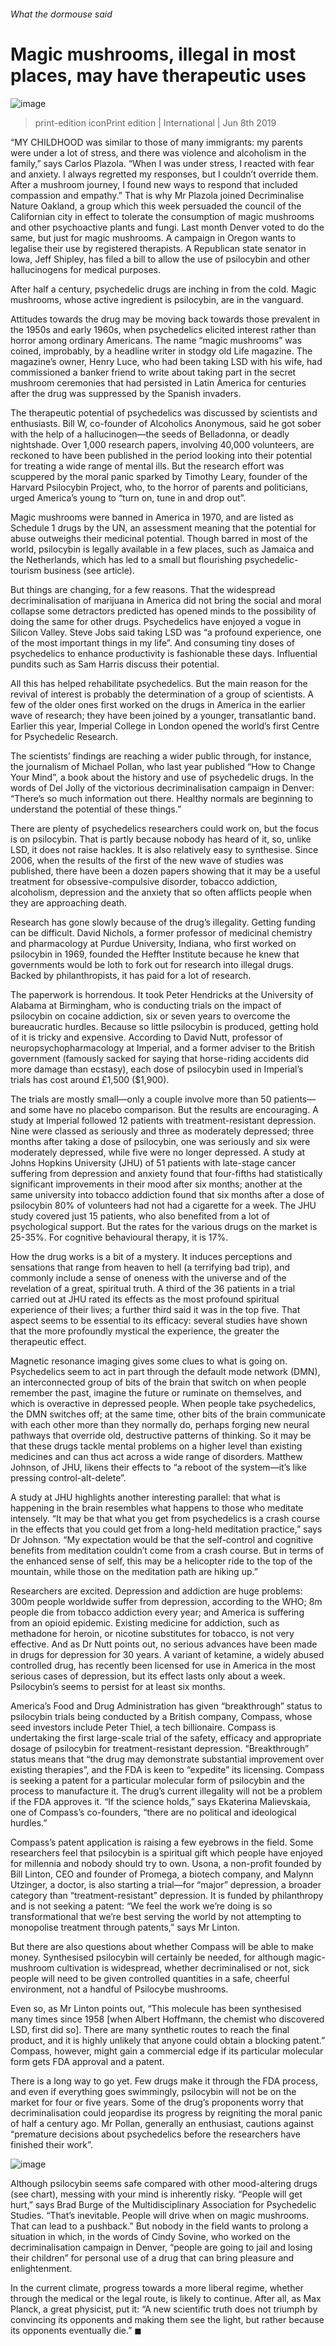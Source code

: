 ###### What the dormouse said
# Magic mushrooms, illegal in most places, may have therapeutic uses 
![image](images/20190608_IRD001_0.jpg) 
> print-edition iconPrint edition | International | Jun 8th 2019 
“MY CHILDHOOD was similar to those of many immigrants: my parents were under a lot of stress, and there was violence and alcoholism in the family,” says Carlos Plazola. “When I was under stress, I reacted with fear and anxiety. I always regretted my responses, but I couldn’t override them. After a mushroom journey, I found new ways to respond that included compassion and empathy.” That is why Mr Plazola joined Decriminalise Nature Oakland, a group which this week persuaded the council of the Californian city in effect to tolerate the consumption of magic mushrooms and other psychoactive plants and fungi. Last month Denver voted to do the same, but just for magic mushrooms. A campaign in Oregon wants to legalise their use by registered therapists. A Republican state senator in Iowa, Jeff Shipley, has filed a bill to allow the use of psilocybin and other hallucinogens for medical purposes. 
After half a century, psychedelic drugs are inching in from the cold. Magic mushrooms, whose active ingredient is psilocybin, are in the vanguard. 
Attitudes towards the drug may be moving back towards those prevalent in the 1950s and early 1960s, when psychedelics elicited interest rather than horror among ordinary Americans. The name “magic mushrooms” was coined, improbably, by a headline writer in stodgy old Life magazine. The magazine’s owner, Henry Luce, who had been taking LSD with his wife, had commissioned a banker friend to write about taking part in the secret mushroom ceremonies that had persisted in Latin America for centuries after the drug was suppressed by the Spanish invaders. 
The therapeutic potential of psychedelics was discussed by scientists and enthusiasts. Bill W, co-founder of Alcoholics Anonymous, said he got sober with the help of a hallucinogen—the seeds of Belladonna, or deadly nightshade. Over 1,000 research papers, involving 40,000 volunteers, are reckoned to have been published in the period looking into their potential for treating a wide range of mental ills. But the research effort was scuppered by the moral panic sparked by Timothy Leary, founder of the Harvard Psilocybin Project, who, to the horror of parents and politicians, urged America’s young to “turn on, tune in and drop out”. 
Magic mushrooms were banned in America in 1970, and are listed as Schedule 1 drugs by the UN, an assessment meaning that the potential for abuse outweighs their medicinal potential. Though barred in most of the world, psilocybin is legally available in a few places, such as Jamaica and the Netherlands, which has led to a small but flourishing psychedelic-tourism business (see article). 
But things are changing, for a few reasons. That the widespread decriminalisation of marijuana in America did not bring the social and moral collapse some detractors predicted has opened minds to the possibility of doing the same for other drugs. Psychedelics have enjoyed a vogue in Silicon Valley. Steve Jobs said taking LSD was “a profound experience, one of the most important things in my life”. And consuming tiny doses of psychedelics to enhance productivity is fashionable these days. Influential pundits such as Sam Harris discuss their potential. 
All this has helped rehabilitate psychedelics. But the main reason for the revival of interest is probably the determination of a group of scientists. A few of the older ones first worked on the drugs in America in the earlier wave of research; they have been joined by a younger, transatlantic band. Earlier this year, Imperial College in London opened the world’s first Centre for Psychedelic Research. 
The scientists’ findings are reaching a wider public through, for instance, the journalism of Michael Pollan, who last year published “How to Change Your Mind”, a book about the history and use of psychedelic drugs. In the words of Del Jolly of the victorious decriminalisation campaign in Denver: “There’s so much information out there. Healthy normals are beginning to understand the potential of these things.” 
There are plenty of psychedelics researchers could work on, but the focus is on psilocybin. That is partly because nobody has heard of it, so, unlike LSD, it does not raise hackles. It is also relatively easy to synthesise. Since 2006, when the results of the first of the new wave of studies was published, there have been a dozen papers showing that it may be a useful treatment for obsessive-compulsive disorder, tobacco addiction, alcoholism, depression and the anxiety that so often afflicts people when they are approaching death. 
Research has gone slowly because of the drug’s illegality. Getting funding can be difficult. David Nichols, a former professor of medicinal chemistry and pharmacology at Purdue University, Indiana, who first worked on psilocybin in 1969, founded the Heffter Institute because he knew that governments would be loth to fork out for research into illegal drugs. Backed by philanthropists, it has paid for a lot of research. 
The paperwork is horrendous. It took Peter Hendricks at the University of Alabama at Birmingham, who is conducting trials on the impact of psilocybin on cocaine addiction, six or seven years to overcome the bureaucratic hurdles. Because so little psilocybin is produced, getting hold of it is tricky and expensive. According to David Nutt, professor of neuropsychopharmacology at Imperial, and a former adviser to the British government (famously sacked for saying that horse-riding accidents did more damage than ecstasy), each dose of psilocybin used in Imperial’s trials has cost around £1,500 ($1,900). 
The trials are mostly small—only a couple involve more than 50 patients—and some have no placebo comparison. But the results are encouraging. A study at Imperial followed 12 patients with treatment-resistant depression. Nine were classed as seriously and three as moderately depressed; three months after taking a dose of psilocybin, one was seriously and six were moderately depressed, while five were no longer depressed. A study at Johns Hopkins University (JHU) of 51 patients with late-stage cancer suffering from depression and anxiety found that four-fifths had statistically significant improvements in their mood after six months; another at the same university into tobacco addiction found that six months after a dose of psilocybin 80% of volunteers had not had a cigarette for a week. The JHU study covered just 15 patients, who also benefited from a lot of psychological support. But the rates for the various drugs on the market is 25-35%. For cognitive behavioural therapy, it is 17%. 
How the drug works is a bit of a mystery. It induces perceptions and sensations that range from heaven to hell (a terrifying bad trip), and commonly include a sense of oneness with the universe and of the revelation of a great, spiritual truth. A third of the 36 patients in a trial carried out at JHU rated its effects as the most profound spiritual experience of their lives; a further third said it was in the top five. That aspect seems to be essential to its efficacy: several studies have shown that the more profoundly mystical the experience, the greater the therapeutic effect. 
Magnetic resonance imaging gives some clues to what is going on. Psychedelics seem to act in part through the default mode network (DMN), an interconnected group of bits of the brain that switch on when people remember the past, imagine the future or ruminate on themselves, and which is overactive in depressed people. When people take psychedelics, the DMN switches off; at the same time, other bits of the brain communicate with each other more than they normally do, perhaps forging new neural pathways that override old, destructive patterns of thinking. So it may be that these drugs tackle mental problems on a higher level than existing medicines and can thus act across a wide range of disorders. Matthew Johnson, of JHU, likens their effects to “a reboot of the system—it’s like pressing control-alt-delete”. 
A study at JHU highlights another interesting parallel: that what is happening in the brain resembles what happens to those who meditate intensely. “It may be that what you get from psychedelics is a crash course in the effects that you could get from a long-held meditation practice,” says Dr Johnson. “My expectation would be that the self-control and cognitive benefits from meditation couldn’t come from a crash course. But in terms of the enhanced sense of self, this may be a helicopter ride to the top of the mountain, while those on the meditation path are hiking up.” 
Researchers are excited. Depression and addiction are huge problems: 300m people worldwide suffer from depression, according to the WHO; 8m people die from tobacco addiction every year; and America is suffering from an opioid epidemic. Existing medicine for addiction, such as methadone for heroin, or nicotine substitutes for tobacco, is not very effective. And as Dr Nutt points out, no serious advances have been made in drugs for depression for 30 years. A variant of ketamine, a widely abused controlled drug, has recently been licensed for use in America in the most serious cases of depression, but its effect lasts only about a week. Psilocybin’s seems to persist for at least six months. 
America’s Food and Drug Administration has given “breakthrough” status to psilocybin trials being conducted by a British company, Compass, whose seed investors include Peter Thiel, a tech billionaire. Compass is undertaking the first large-scale trial of the safety, efficacy and appropriate dosage of psilocybin for treatment-resistant depression. “Breakthrough” status means that “the drug may demonstrate substantial improvement over existing therapies”, and the FDA is keen to “expedite” its licensing. Compass is seeking a patent for a particular molecular form of psilocybin and the process to manufacture it. The drug’s current illegality will not be a problem if the FDA approves it. “If the science holds,” says Ekaterina Malievskaia, one of Compass’s co-founders, “there are no political and ideological hurdles.” 
Compass’s patent application is raising a few eyebrows in the field. Some researchers feel that psilocybin is a spiritual gift which people have enjoyed for millennia and nobody should try to own. Usona, a non-profit founded by Bill Linton, CEO and founder of Promega, a biotech company, and Malynn Utzinger, a doctor, is also starting a trial—for “major” depression, a broader category than “treatment-resistant” depression. It is funded by philanthropy and is not seeking a patent: “We feel the work we’re doing is so transformational that we’re best serving the world by not attempting to monopolise treatment through patents,” says Mr Linton. 
But there are also questions about whether Compass will be able to make money. Synthesised psilocybin will certainly be needed, for although magic-mushroom cultivation is widespread, whether decriminalised or not, sick people will need to be given controlled quantities in a safe, cheerful environment, not a handful of Psilocybe mushrooms. 
Even so, as Mr Linton points out, “This molecule has been synthesised many times since 1958 [when Albert Hoffmann, the chemist who discovered LSD, first did so]. There are many synthetic routes to reach the final product, and it is highly unlikely that anyone could obtain a blocking patent.” Compass, however, might gain a commercial edge if its particular molecular form gets FDA approval and a patent. 
There is a long way to go yet. Few drugs make it through the FDA process, and even if everything goes swimmingly, psilocybin will not be on the market for four or five years. Some of the drug’s proponents worry that decriminalisation could jeopardise its progress by reigniting the moral panic of half a century ago. Mr Pollan, generally an enthusiast, cautions against “premature decisions about psychedelics before the researchers have finished their work”. 
![image](images/20190608_IRC185.png) 
Although psilocybin seems safe compared with other mood-altering drugs (see chart), messing with your mind is inherently risky. “People will get hurt,” says Brad Burge of the Multidisciplinary Association for Psychedelic Studies. “That’s inevitable. People will drive when on magic mushrooms. That can lead to a pushback.” But nobody in the field wants to prolong a situation in which, in the words of Cindy Sovine, who worked on the decriminalisation campaign in Denver, “people are going to jail and losing their children” for personal use of a drug that can bring pleasure and enlightenment. 
In the current climate, progress towards a more liberal regime, whether through the medical or the legal route, is likely to continue. After all, as Max Planck, a great physicist, put it: “A new scientific truth does not triumph by convincing its opponents and making them see the light, but rather because its opponents eventually die.” ◼ 
